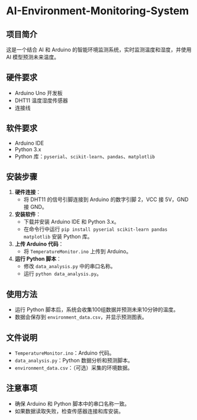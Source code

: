 # AI-Environment-Monitoring-System

## 项目简介
这是一个结合 AI 和 Arduino 的智能环境监测系统，实时监测温度和湿度，并使用 AI 模型预测未来温度。

## 硬件要求
- Arduino Uno 开发板
- DHT11 温度湿度传感器
- 连接线

## 软件要求
- Arduino IDE
- Python 3.x
- Python 库：`pyserial`、`scikit-learn`、`pandas`、`matplotlib`

## 安装步骤
1. **硬件连接**：
   - 将 DHT11 的信号引脚连接到 Arduino 的数字引脚 2，VCC 接 5V，GND 接 GND。
2. **安装软件**：
   - 下载并安装 Arduino IDE 和 Python 3.x。
   - 在命令行中运行 `pip install pyserial scikit-learn pandas matplotlib` 安装 Python 库。
3. **上传 Arduino 代码**：
   - 将 `TemperatureMonitor.ino` 上传到 Arduino。
4. **运行 Python 脚本**：
   - 修改 `data_analysis.py` 中的串口名称。
   - 运行 `python data_analysis.py`。

## 使用方法
- 运行 Python 脚本后，系统会收集100组数据并预测未来10分钟的温度。
- 数据会保存到 `environment_data.csv`，并显示预测图表。

## 文件说明
- `TemperatureMonitor.ino`：Arduino 代码。
- `data_analysis.py`：Python 数据分析和预测脚本。
- `environment_data.csv`：（可选）采集的环境数据。

## 注意事项
- 确保 Arduino 和 Python 脚本中的串口名称一致。
- 如果数据读取失败，检查传感器连接和库安装。
